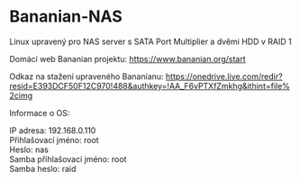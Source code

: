 # Bananian-NAS
Linux upravený pro NAS server s SATA Port Multiplier a dvěmi HDD v RAID 1

Domácí web Bananian projektu: https://www.bananian.org/start

Odkaz na stažení upraveného Bananianu:
https://onedrive.live.com/redir?resid=E393DCF50F12C970!488&authkey=!AA_F6vPTXfZmkhg&ithint=file%2cimg

Informace o OS:

IP adresa: 192.168.0.110	
Přihlašovací jméno: root	
Heslo: nas	
Samba přihlašovací jméno: root	
Samba heslo: raid	
